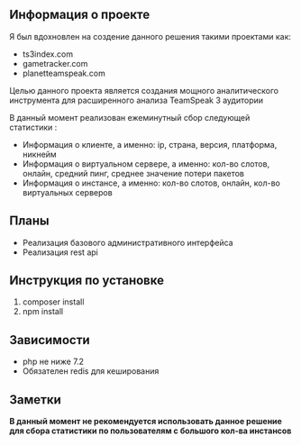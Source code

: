## Информация о проекте
Я был вдохновлен на создение данного решения такими проектами как: 
* ts3index.com
* gametracker.com
* planetteamspeak.com

Целью данного проекта является создания мощного аналитического инструмента для расширенного анализа TeamSpeak 3 аудитории

В данный момент реализован ежеминутный сбор следующей статистики :
* Информация о клиенте, а именно: ip, страна, версия, платформа, никнейм
* Информация о виртуальном сервере, а именно: кол-во слотов, онлайн, средний пинг, среднее значение потери пакетов
* Информация о инстансе, а именно: кол-во слотов, онлайн, кол-во виртуальных серверов
## Планы
* Реализация базового административного интерфейса
* Реализация rest api
## Инструкция по установке
1) composer install
2) npm install

## Зависимости
* php не ниже 7.2
* Обязателен redis для кеширования


## Заметки 
**В данный момент не рекомендуется использовать данное решение для сбора статистики по пользователям с большого кол-ва инстансов**